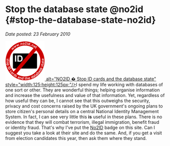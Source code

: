 # Stop the database state @no2id {#stop-the-database-state-no2id}

_Date posted: 23 February 2010_

[![](./exportlc.php_files/circle_1.gif) alt="NO2ID � Stop ID cards and the database state" style="width:125;height:125px;"/>](http://www.no2id.net/)I spend my life working with databases of one sort or other. They are wonderful things; helping organise information and increase the usefulness and value of that information. Yet, regardless of how useful they can be, I cannot see that this outweighs the security, privacy and cost concerns raised by the UK government's ongoing plans to store citizen's personal details on a central National Identity Management System. In fact, I can see very little this **is** useful in these plans. There is no evidence that they will combat terrorism, illegal immigration, benefit fraud or identity fraud. That's why I've put the [No2ID](http://www.no2id.net/) badge on this site. Can I suggest you take a look at their site and do the same. And, if you get a visit from election candidates this year, then ask them where they stand.